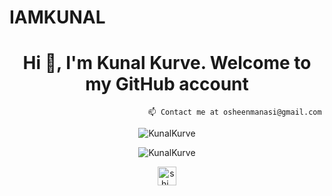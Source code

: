 # IAMKUNAL

<h1 align="center">Hi 👋, I'm Kunal Kurve. Welcome to my GitHub account</h1>



  
      

                                   📫 Contact me at osheenmanasi@gmail.com

      


<p align="center"><img src="https://github-readme-stats.vercel.app/api?username=KunalKurve&show_icons=true" alt="KunalKurve" /></p>

<p align="center"> <img src="https://komarev.com/ghpvc/?username=KunalKurve" alt="KunalKurve" /> </p>

<p align="center">
<a href="https://instagram.com/KunalSKurve" target="blank"><img align="center" src="https://cdn.jsdelivr.net/npm/simple-icons@3.0.1/icons/instagram.svg" alt="shi_ona1640" height="30" width="30" /></a>
</p>
